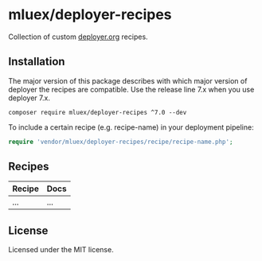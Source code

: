 # mluex/deployer-recipes

Collection of custom [deployer.org](https://deployer.org/) recipes.

## Installation

The major version of this package describes with which major version of deployer the recipes are compatible.
Use the release line 7.x when you use deployer 7.x.

```shell
composer require mluex/deployer-recipes ^7.0 --dev
```

To include a certain recipe (e.g. recipe-name) in your deployment pipeline:

```php
require 'vendor/mluex/deployer-recipes/recipe/recipe-name.php';
```

## Recipes

| Recipe | Docs |
|--------|------|
| ...    | ...  |

## License

Licensed under the MIT license.
